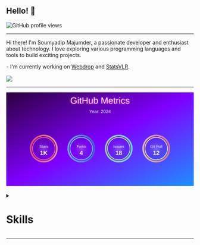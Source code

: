 ## Hello! 👋

![GitHub profile views](https://komarev.com/ghpvc/?username=SoumyadipYT-OSS&&style=for-the-badge)

<hr>

<p>
Hi there! I'm Soumyadip Majumder, a passionate developer and enthusiast about technology. I love exploring various programming languages and tools to build exciting projects.
</p>

<p>
- I'm currently working on <a href="https://github.com/SoumyadipYT-OSS/.NET-MAUI-Pages">Webdrop</a> and <a href="https://github.com/SoumyadipYT-OSS/statsvlr">StatsVLR</a>.
</p>

<img align="center" width="400" src="https://github-readme-stats.vercel.app/api?username=SoumyadipYT-OSS&theme=transparent&show_icons=true&hide_border=true&show=reviews&hide_title=true&include_all_commits=true" />

<hr>

[![Metrics](https://raw.githubusercontent.com/SoumyadipYT-OSS/SoumyadipYT-OSS/master/github-metrics.svg)](https://metrics.lecoq.io/about/SoumyadipYT-OSS)

<details>
  <summary><h1>Skills</h1></summary>

  ### Programming Languages & Frameworks:
  [![My Skills](https://skillicons.dev/icons?i=dotnet,cs,py,c,js,ts)](https://skillicons.dev)

  ### Development Tools & Environments:
  [![My Skills](https://skillicons.dev/icons?i=visualstudio,vscode,rider)](https://skillicons.dev)

  ### Version Control & Collaboration:
  [![My Skills](https://skillicons.dev/icons?i=git,github)](https://skillicons.dev)

  ### Cloud Platforms & Hosting:
  [![My Skills](https://skillicons.dev/icons?i=azure,gcp)](https://skillicons.dev)

  ### Databases & Storage:
  [![My Skills](https://skillicons.dev/icons?i=sqlite,mysql,mongodb)](https://skillicons.dev)

  ### Frontend Development:
  [![My Skills](https://skillicons.dev/icons?i=tailwind,sass,bootstrap)](https://skillicons.dev)

  ### API Testing
  [![My Skills](https://skillicons.dev/icons?i=postman)](https://skillicons.dev)
  
  ### Social Media & Communication:
  [![My Skills](https://skillicons.dev/icons?i=discord,twitter,linkedIn)](https://skillicons.dev)

  ### Design & Graphics:
  [![My Skills](https://skillicons.dev/icons?i=photoshop,figma,illustrator)](https://skillicons.dev)

  ### Other Tools & Technologies:
  [![My Skills](https://skillicons.dev/icons?i=npm,nuget,wpf,linux)](https://skillicons.dev)

</details>
<hr>
